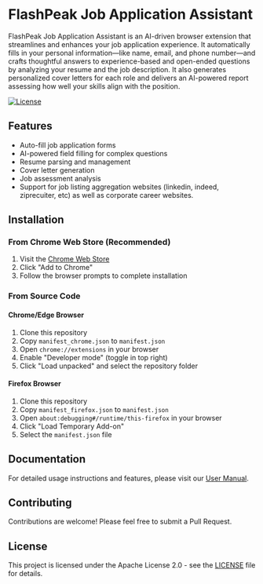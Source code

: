 # FlashPeak Job Application Assistant

FlashPeak Job Application Assistant is an AI-driven browser extension that streamlines and enhances your job application experience. It automatically fills in your personal information—like name, email, and phone number—and crafts thoughtful answers to experience-based and open-ended questions by analyzing your resume and the job description. It also generates personalized cover letters for each role and delivers an AI-powered report assessing how well your skills align with the position. 

[![License](https://img.shields.io/badge/license-Apache%202.0-blue.svg)](LICENSE)

## Features

- Auto-fill job application forms
- AI-powered field filling for complex questions
- Resume parsing and management
- Cover letter generation
- Job assessment analysis
- Support for job listing aggregation websites (linkedin, indeed, ziprecuiter, etc) as well as corporate career websites.

## Installation

### From Chrome Web Store (Recommended)

1. Visit the [Chrome Web Store](https://chromewebstore.google.com/detail/flashpeak-job-application/iaklecmcojlfcebfkenckpcplcchhcep)
2. Click "Add to Chrome"
3. Follow the browser prompts to complete installation

### From Source Code

#### Chrome/Edge Browser
1. Clone this repository
2. Copy `manifest_chrome.json` to `manifest.json`
3. Open `chrome://extensions` in your browser
4. Enable "Developer mode" (toggle in top right)
5. Click "Load unpacked" and select the repository folder

#### Firefox Browser
1. Clone this repository
2. Copy `manifest_firefox.json` to `manifest.json`
3. Open `about:debugging#/runtime/this-firefox` in your browser
4. Click "Load Temporary Add-on"
5. Select the `manifest.json` file

## Documentation

For detailed usage instructions and features, please visit our [User Manual](https://www.slimjet.com/job-application-assistant/manual.php).

## Contributing

Contributions are welcome! Please feel free to submit a Pull Request.

## License

This project is licensed under the Apache License 2.0 - see the [LICENSE](LICENSE) file for details. 